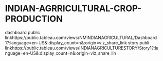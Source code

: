 # INDIAN-AGRRICULTURAL-CROP-PRODUCTION
dashboard public linkhttps://public.tableau.com/views/NMINDIANAGRICULTURAL/Dashboard1?:language=en-US&:display_count=n&:origin=viz_share_link
story publi linkhttps://public.tableau.com/views/INDIANAGRICULTURESTORY/Story1?:language=en-US&:display_count=n&:origin=viz_share_lin
